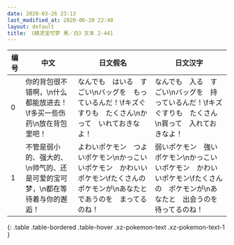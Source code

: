 ```yaml
---
date: 2020-03-26 23:13
last_modified_at: 2020-06-20 22:40
layout: default
title: 《精灵宝可梦 黑／白》文本 2-441
---
```

| 编号 | 中文 | 日文假名 | 日文汉字 |
| ---- | ---- | ---- | --- |
| 0 | 你的背包很不错啊，\n什么都能放进去！\f多买一些伤药\n放在背包里吧！ | なんでも　はいる　すごい\nバッグを　もっているんだ！\fキズぐすりも　たくさん\nかって　いれておきなよ！ | なんでも　入る　すごい\nバッグを　持っているんだ！\fキズぐすりも　たくさん\n買って　入れておきなよ！ |
| 1 | 不管是弱小的、强大的、\n帅气的、还是可爱的宝可梦，\n都在等待着与你的邂逅！ | よわいポケモン　つよいポケモン\nかっこいいポケモン　かわいいポケモン\fたくさんの　ポケモンが\nあなたと　であうのを　まってるのね！ | 弱いポケモン　強いポケモン\nかっこいいポケモン　かわいいポケモン\fたくさんの　ポケモンが\nあなたと　出会うのを　待ってるのね！ |
{: .table .table-bordered .table-hover .xz-pokemon-text .xz-pokemon-text-1 }